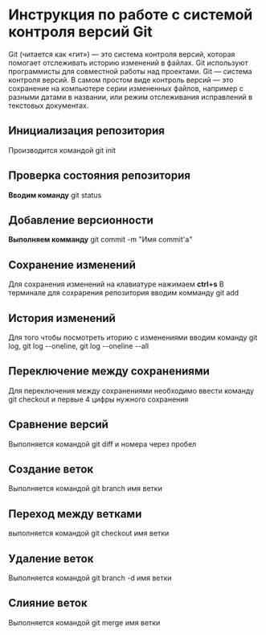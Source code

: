 # Инструкция по работе с системой контроля версий Git

Git (читается как «гит») — это система контроля версий, которая помогает отслеживать историю изменений в файлах. Git используют программисты для совместной работы над проектами. Git — система контроля версий. В самом простом виде контроль версий — это сохранение на компьютере серии измененных файлов, например с разными датами в названии, или режим отслеживания исправлений в текстовых документах.

## Инициализация репозитория
Производится командой git init
## Проверка состояния репозитория
**Вводим команду** git status
## Добавление версионности
**Выполняем комманду** git commit -m "Имя commit'а"
## Сохранение изменений
Для сохранения изменений на клавиатуре нажимаем **ctrl+s**
В терминале для сохрарения репозитория вводим комманду git add 
## История изменений
Для того чтобы посмотреть иторию с изменениями вводим команду git log, git log --oneline, git log --oneline --all
## Переключение между сохранениями
Для переключения между сохранениями необходимо ввести команду git checkout и первые 4 цифры нужного сохранения
## Сравнение версий
Выполняется командой git diff и номера через пробел
## Создание веток
Выполняется командой git branch имя ветки
## Переход между ветками
выполняется командой git checkout имя ветки
## Удаление веток
Выполняется командой git branch -d имя ветки
## Слияние веток
Выполняется командой git merge имя ветки
